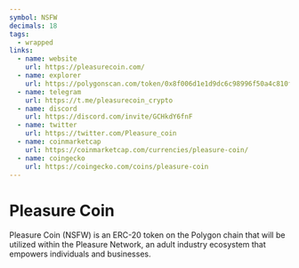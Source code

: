 ```yaml
---
symbol: NSFW
decimals: 18
tags:
  - wrapped
links:
  - name: website
    url: https://pleasurecoin.com/
  - name: explorer
    url: https://polygonscan.com/token/0x8f006d1e1d9dc6c98996f50a4c810f17a47fbf19
  - name: telegram
    url: https://t.me/pleasurecoin_crypto
  - name: discord
    url: https://discord.com/invite/GCHkdY6fnF
  - name: twitter
    url: https://twitter.com/Pleasure_coin
  - name: coinmarketcap
    url: https://coinmarketcap.com/currencies/pleasure-coin/
  - name: coingecko
    url: https://coingecko.com/coins/pleasure-coin
---
```


# Pleasure Coin

Pleasure Coin (NSFW) is an ERC-20 token on the Polygon chain that will be utilized within the Pleasure Network, an adult industry ecosystem that empowers individuals and businesses.
